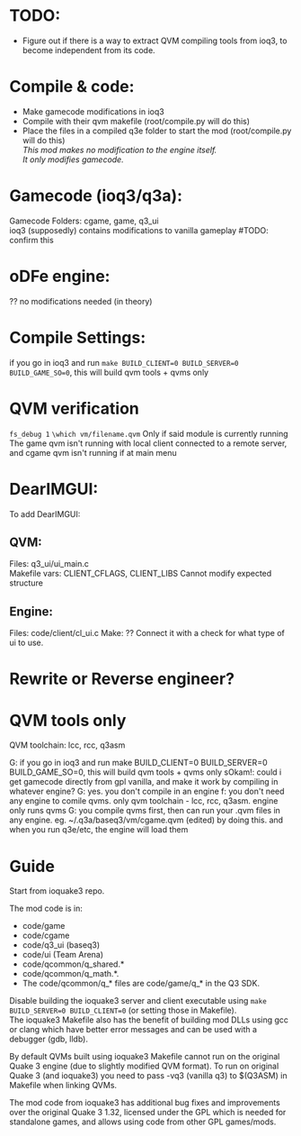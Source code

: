 # TODO:
- Figure out if there is a way to extract QVM compiling tools from ioq3, to become independent from its code.

# Compile & code:
  - Make gamecode modifications in ioq3  
  - Compile with their qvm makefile (root/compile.py will do this)  
  - Place the files in a compiled q3e folder to start the mod (root/compile.py will do this)  
_This mod makes no modification to the engine itself._  
_It only modifies gamecode._  

# Gamecode (ioq3/q3a): 
  Gamecode Folders: cgame, game, q3_ui  
  ioq3 (supposedly) contains modifications to vanilla gameplay    #TODO: confirm this  

# oDFe engine:
  ?? no modifications needed (in theory)  

# Compile Settings:
if you go in ioq3 and run `make BUILD_CLIENT=0 BUILD_SERVER=0 BUILD_GAME_SO=0`, this will build qvm tools + qvms only


# QVM verification
`fs_debug 1`
`\which vm/filename.qvm`
Only if said module is currently running
The game qvm isn't running with local client connected to a remote server,  
and cgame qvm isn't running if at main menu

# DearIMGUI:
To add DearIMGUI:  
## QVM:
Files:    q3_ui/ui_main.c  
Makefile vars: CLIENT_CFLAGS, CLIENT_LIBS
Cannot modify expected structure
## Engine:
Files:    code/client/cl_ui.c
Make:     ??
Connect it with a check for what type of ui to use.


# Rewrite or Reverse engineer?  

# QVM tools only
QVM toolchain: lcc, rcc, q3asm

G: if you go in ioq3 and run make BUILD_CLIENT=0 BUILD_SERVER=0 BUILD_GAME_SO=0, this will build qvm tools + qvms only
sOkam!: could i get gamecode directly from gpl vanilla, and make it work by compiling in whatever engine?
G: yes. you don't compile in an engine
f: you don't need any engine to comile qvms. only qvm toolchain - lcc, rcc, q3asm. engine only runs qvms
G: you compile qvms first, then can run your .qvm files in any engine.  eg. ~/.q3a/baseq3/vm/cgame.qvm (edited)
by doing this. and when you run q3e/etc, the engine will load them

# Guide
Start from ioquake3 repo.

The mod code is in:
- code/game  
- code/cgame  
- code/q3_ui (baseq3)
- code/ui (Team Arena)  
- code/qcommon/q_shared.*
- code/qcommon/q_math.*.
- The code/qcommon/q_* files are code/game/q_* in the Q3 SDK.

Disable building the ioquake3 server and client executable using `make BUILD_SERVER=0 BUILD_CLIENT=0` (or setting those in Makefile).  
The ioquake3 Makefile also has the benefit of building mod DLLs using gcc or clang which have better error messages and can be used with a debugger (gdb, lldb).

By default QVMs built using ioquake3 Makefile cannot run on the original Quake 3 engine (due to slightly modified QVM format). To run on original Quake 3 (and ioquake3) you need to pass -vq3 (vanilla q3) to $(Q3ASM) in Makefile when linking QVMs.

The mod code from ioquake3 has additional bug fixes and improvements over the original Quake 3 1.32, licensed under the GPL which is needed for standalone games, and allows using code from other GPL games/mods. 